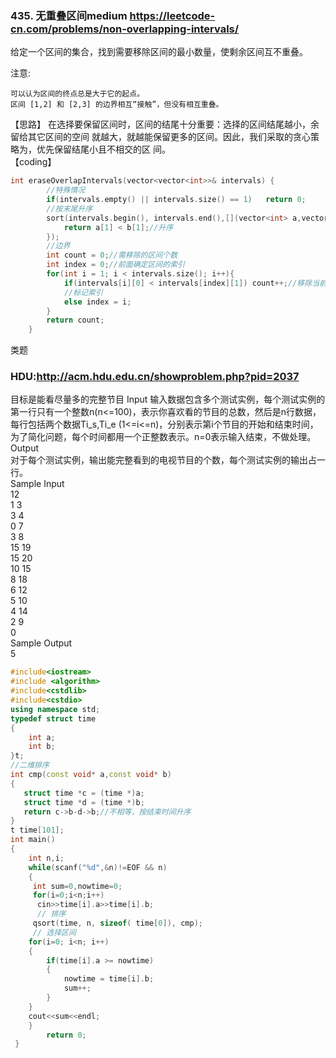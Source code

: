 ### 435. 无重叠区间medium https://leetcode-cn.com/problems/non-overlapping-intervals/

给定一个区间的集合，找到需要移除区间的最小数量，使剩余区间互不重叠。

注意:

    可以认为区间的终点总是大于它的起点。
    区间 [1,2] 和 [2,3] 的边界相互“接触”，但没有相互重叠。

【思路】
在选择要保留区间时，区间的结尾十分重要：选择的区间结尾越小，余留给其它区间的空间
就越大，就越能保留更多的区间。因此，我们采取的贪心策略为，优先保留结尾小且不相交的区
间。  
【coding】  
```c++
int eraseOverlapIntervals(vector<vector<int>>& intervals) {
        //特殊情况
        if(intervals.empty() || intervals.size() == 1)   return 0;
        //按末尾升序
        sort(intervals.begin(), intervals.end(),[](vector<int> a,vector<int> b){
            return a[1] < b[1];//升序
        });
        //边界
        int count = 0;//需移除的区间个数
        int index = 0;//前面确定区间的索引
        for(int i = 1; i < intervals.size(); i++){
            if(intervals[i][0] < intervals[index][1]) count++;//移除当前区间
            //标记索引
            else index = i;
        }
        return count;
    }
```  

类题  
### HDU:http://acm.hdu.edu.cn/showproblem.php?pid=2037  
目标是能看尽量多的完整节目
Input
输入数据包含多个测试实例，每个测试实例的第一行只有一个整数n(n<=100)，表示你喜欢看的节目的总数，然后是n行数据，每行包括两个数据Ti_s,Ti_e (1<=i<=n)，分别表示第i个节目的开始和结束时间，为了简化问题，每个时间都用一个正整数表示。n=0表示输入结束，不做处理。  
Output  
对于每个测试实例，输出能完整看到的电视节目的个数，每个测试实例的输出占一行。  
Sample Input  
12  
1 3  
3 4  
0 7  
3 8  
15 19  
15 20  
10 15  
8 18  
6 12  
5 10  
4 14  
2 9  
0  
Sample Output  
5  
```c++
#include<iostream>
#include <algorithm>
#include<cstdlib>
#include<cstdio>
using namespace std;
typedef struct time
{
    int a;
    int b;
}t;
//二维排序
int cmp(const void* a,const void* b)
{
   struct time *c = (time *)a;
   struct time *d = (time *)b;
   return c->b-d->b;//不相等，按结束时间升序 
}
t time[101];
int main()
{
    int n,i;
    while(scanf("%d",&n)!=EOF && n)
    {
     int sum=0,nowtime=0;
     for(i=0;i<n;i++)
      cin>>time[i].a>>time[i].b;   
      // 排序
     qsort(time, n, sizeof( time[0]), cmp);
     // 选择区间
    for(i=0; i<n; i++)
    {
        if(time[i].a >= nowtime)
        {
            nowtime = time[i].b;
            sum++;
        }
    }
    cout<<sum<<endl;    
    }
        return 0;
 } 
```  





